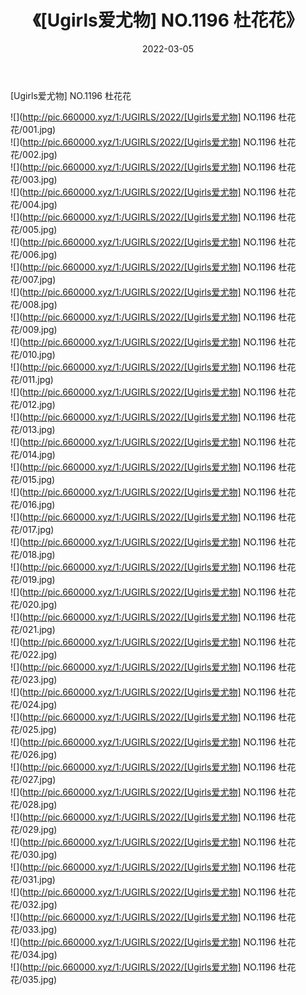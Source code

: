 ﻿---
layout: post
title:  《[Ugirls爱尤物] NO.1196 杜花花》
date:   2022-03-05
img: http://pic.660000.xyz/1:/UGIRLS/2022/[Ugirls爱尤物] NO.1196 杜花花/000.jpg
categories: [美女, 清纯, 唯美]
---

[Ugirls爱尤物] NO.1196 杜花花

 ![](http://pic.660000.xyz/1:/UGIRLS/2022/[Ugirls爱尤物] NO.1196 杜花花/001.jpg) <br>![](http://pic.660000.xyz/1:/UGIRLS/2022/[Ugirls爱尤物] NO.1196 杜花花/002.jpg) <br>![](http://pic.660000.xyz/1:/UGIRLS/2022/[Ugirls爱尤物] NO.1196 杜花花/003.jpg) <br>![](http://pic.660000.xyz/1:/UGIRLS/2022/[Ugirls爱尤物] NO.1196 杜花花/004.jpg) <br>![](http://pic.660000.xyz/1:/UGIRLS/2022/[Ugirls爱尤物] NO.1196 杜花花/005.jpg) <br>![](http://pic.660000.xyz/1:/UGIRLS/2022/[Ugirls爱尤物] NO.1196 杜花花/006.jpg) <br>![](http://pic.660000.xyz/1:/UGIRLS/2022/[Ugirls爱尤物] NO.1196 杜花花/007.jpg) <br>![](http://pic.660000.xyz/1:/UGIRLS/2022/[Ugirls爱尤物] NO.1196 杜花花/008.jpg) <br>![](http://pic.660000.xyz/1:/UGIRLS/2022/[Ugirls爱尤物] NO.1196 杜花花/009.jpg) <br>![](http://pic.660000.xyz/1:/UGIRLS/2022/[Ugirls爱尤物] NO.1196 杜花花/010.jpg) <br>![](http://pic.660000.xyz/1:/UGIRLS/2022/[Ugirls爱尤物] NO.1196 杜花花/011.jpg) <br>![](http://pic.660000.xyz/1:/UGIRLS/2022/[Ugirls爱尤物] NO.1196 杜花花/012.jpg) <br>![](http://pic.660000.xyz/1:/UGIRLS/2022/[Ugirls爱尤物] NO.1196 杜花花/013.jpg) <br>![](http://pic.660000.xyz/1:/UGIRLS/2022/[Ugirls爱尤物] NO.1196 杜花花/014.jpg) <br>![](http://pic.660000.xyz/1:/UGIRLS/2022/[Ugirls爱尤物] NO.1196 杜花花/015.jpg) <br>![](http://pic.660000.xyz/1:/UGIRLS/2022/[Ugirls爱尤物] NO.1196 杜花花/016.jpg) <br>![](http://pic.660000.xyz/1:/UGIRLS/2022/[Ugirls爱尤物] NO.1196 杜花花/017.jpg) <br>![](http://pic.660000.xyz/1:/UGIRLS/2022/[Ugirls爱尤物] NO.1196 杜花花/018.jpg) <br>![](http://pic.660000.xyz/1:/UGIRLS/2022/[Ugirls爱尤物] NO.1196 杜花花/019.jpg) <br>![](http://pic.660000.xyz/1:/UGIRLS/2022/[Ugirls爱尤物] NO.1196 杜花花/020.jpg) <br>![](http://pic.660000.xyz/1:/UGIRLS/2022/[Ugirls爱尤物] NO.1196 杜花花/021.jpg) <br>![](http://pic.660000.xyz/1:/UGIRLS/2022/[Ugirls爱尤物] NO.1196 杜花花/022.jpg) <br>![](http://pic.660000.xyz/1:/UGIRLS/2022/[Ugirls爱尤物] NO.1196 杜花花/023.jpg) <br>![](http://pic.660000.xyz/1:/UGIRLS/2022/[Ugirls爱尤物] NO.1196 杜花花/024.jpg) <br>![](http://pic.660000.xyz/1:/UGIRLS/2022/[Ugirls爱尤物] NO.1196 杜花花/025.jpg) <br>![](http://pic.660000.xyz/1:/UGIRLS/2022/[Ugirls爱尤物] NO.1196 杜花花/026.jpg) <br>![](http://pic.660000.xyz/1:/UGIRLS/2022/[Ugirls爱尤物] NO.1196 杜花花/027.jpg) <br>![](http://pic.660000.xyz/1:/UGIRLS/2022/[Ugirls爱尤物] NO.1196 杜花花/028.jpg) <br>![](http://pic.660000.xyz/1:/UGIRLS/2022/[Ugirls爱尤物] NO.1196 杜花花/029.jpg) <br>![](http://pic.660000.xyz/1:/UGIRLS/2022/[Ugirls爱尤物] NO.1196 杜花花/030.jpg) <br>![](http://pic.660000.xyz/1:/UGIRLS/2022/[Ugirls爱尤物] NO.1196 杜花花/031.jpg) <br>![](http://pic.660000.xyz/1:/UGIRLS/2022/[Ugirls爱尤物] NO.1196 杜花花/032.jpg) <br>![](http://pic.660000.xyz/1:/UGIRLS/2022/[Ugirls爱尤物] NO.1196 杜花花/033.jpg) <br>![](http://pic.660000.xyz/1:/UGIRLS/2022/[Ugirls爱尤物] NO.1196 杜花花/034.jpg) <br>![](http://pic.660000.xyz/1:/UGIRLS/2022/[Ugirls爱尤物] NO.1196 杜花花/035.jpg) <br>